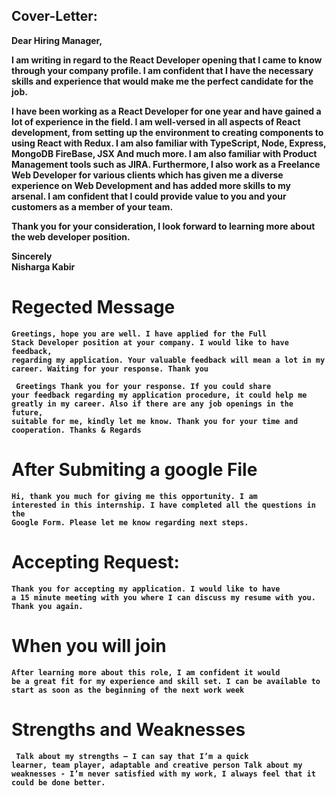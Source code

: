 <h2>Cover-Letter:</h2> 

<b>Dear Hiring Manager,</b>

<b>I am writing in regard to the React Developer opening that I came to know through your company profile. I am confident that I have the necessary skills and experience that would make me the perfect candidate for the job.</b>

<b>I have been working as a React Developer for one year and have gained a lot of experience in the field. I am well-versed in all aspects of React development, from setting up the environment to creating components to using React with Redux. I am also familiar with TypeScript, Node, Express, MongoDB FireBase, JSX And much more. I am also familiar with Product Management tools such as JIRA. 
Furthermore, I also work as a Freelance Web Developer for various clients which has given me a diverse experience on Web Development and has added more skills to my arsenal.  I am confident that I could provide value to you and your customers as a member of your team.</b>

<b>Thank you for your consideration, I look forward to learning more about the web developer position.</b>

<b>Sincerely </br>
Nisharga Kabir
</b>

# Regected Message
<code><b>Greetings, hope you are well. I have applied for the Full Stack Developer position at your company. I would like to have feedback, regarding my application. Your valuable feedback will mean a lot in my career.
Waiting for your response. Thank you </b></code>

<code><b>
Greetings 
Thank you for your response. If you could share your feedback regarding my application procedure, it could help me greatly in my career.
Also if there are any job openings in the future, suitable for me, kindly let me know. 
Thank you for your time and cooperation. 
Thanks & Regards
</b></code>

# After Submiting a google File
<code><b>Hi, thank you much for giving me this opportunity. I am interested in this internship. I have completed all the questions in the Google Form.
Please let me know regarding next steps.</b></code>

# Accepting Request: 
<code><b>Thank you for accepting my application. I would like to have a 15 minute meeting with you where I can discuss my resume with you. Thank you again.</b></code>

# When you will join 
<code><b>After learning more about this role, I am confident it would be a great fit for my experience and skill set. I can be available to start as soon as the beginning of the next work week</b></code>

# Strengths and Weaknesses
<code><b> Talk about my strengths – I can say that I’m a quick learner, team player, adaptable and creative person
Talk about my weaknesses - I’m never satisfied with my work, I always feel that it could be done better.</b></code>
